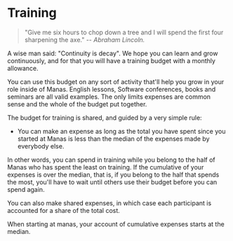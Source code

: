 # Training

> "Give me six hours to chop down a tree and I will
> spend the first four sharpening the axe."
> -- <cite>Abraham Lincoln.</cite>

A wise man said: "Continuity is decay". We hope you can learn and grow continuously, and for that you will have a training budget with a monthly allowance.

You can use this budget on any sort of activity that'll help you grow in your role inside of Manas. English lessons, Software conferences, books and seminars are all valid examples. The only limits expenses are common sense and the whole of the budget put together.

The budget for training is shared, and guided by a very simple rule:

  * You can make an expense as long as the total you have spent since you started at Manas is less than the median of the expenses made by everybody else.

In other words, you can spend in training while you belong to the half of Manas who has spent the least on training. If the cumulative of your expenses is over the median, that is, if you belong to the half that spends the most, you'll have to wait until others use their budget before you can spend again.

You can also make shared expenses, in which case each participant is accounted for a share of the total cost.

When starting at manas, your account of cumulative expenses starts at the median.
